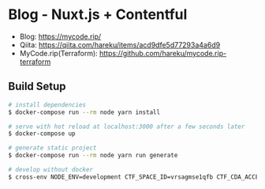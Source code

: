 # Blog - Nuxt.js + Contentful

- Blog: https://mycode.rip/
- Qiita: https://qiita.com/hareku/items/acd9dfe5d77293a4a6d9
- MyCode.rip(Terraform): https://github.com/hareku/mycode.rip-terraform

## Build Setup

``` bash
# install dependencies
$ docker-compose run --rm node yarn install

# serve with hot reload at localhost:3000 after a few seconds later
$ docker-compose up

# generate static project
$ docker-compose run --rm node yarn run generate

# develop without docker
$ cross-env NODE_ENV=development CTF_SPACE_ID=vrsagmse1qfb CTF_CDA_ACCESS_TOKEN=5d3d838e7be39328a3f20175aafa937201e308d0bb10498d3283361db3aa1654 yarn run dev
```

